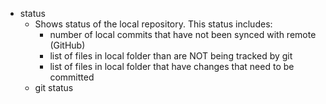 - status
	- Shows status of the local repository. This status includes:
		- number of local commits that have not been synced with remote (GitHub)
		- list of files in local folder than are NOT being tracked by git
		- list of files in local folder that have changes that need to be committed
	- git status

